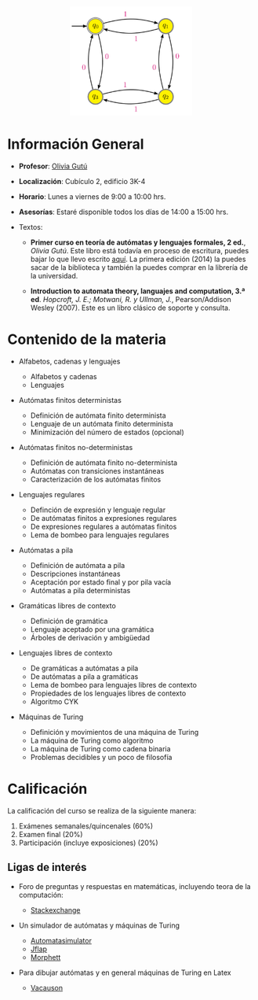 
<div style="text-align:center"><img src="figura2.png" width="250"></div>

# Información General

- **Profesor**: [Olivia Gutú](http://mat.uson.mx/~oliviagutu/)

- **Localización**: Cubículo 2, edificio 3K-4

- **Horario**: Lunes a viernes de 9:00 a 10:00 hrs.


- **Asesorías**: Estaré disponible todos los días de 14:00 a 15:00 hrs. 

- Textos: 
    - **Primer curso en teoría de autómatas y lenguajes formales, 2 ed.**, *Olivia Gutú*. Este libro está todavía en proceso de escritura, puedes bajar
 lo que llevo escrito [aquí](LibroAutomatas2.daEdicion.pdf). La primera edición (2014) la puedes sacar de la biblioteca y también la puedes comprar en la librería de la universidad. 
 
   - **Introduction to automata theory, languajes and computation, 3.ª ed**.
*Hopcroft, J. E.; Motwani, R. y Ullman, J.*, Pearson/Addison Wesley (2007). Este es un libro clásico de soporte y consulta.


# Contenido de la materia

- Alfabetos, cadenas y lenguajes
    -    Alfabetos y cadenas
    -    Lenguajes
    
- Autómatas finitos deterministas
    -    Definición de autómata finito determinista
    -    Lenguaje de un autómata finito determinista
    -    Minimización del número de estados (opcional)
    
- Autómatas finitos no-deterministas
    -    Definición de autómata finito no-determinista
    -    Autómatas con transiciones instantáneas
    -    Caracterización de los autómatas finitos
    
- Lenguajes regulares
    -    Definción de expresión y lenguaje regular
    -    De autómatas finitos a expresiones regulares
    -    De expresiones regulares a autómatas finitos
    -    Lema de bombeo para lenguajes regulares
    
- Autómatas a pila
    -    Definición de autómata a pila
    -    Descripciones instantáneas
    -    Aceptación por estado final y por pila vacía
    -    Autómatas a pila deterministas
    
- Gramáticas libres de contexto
    -    Definición de gramática
    -    Lenguaje aceptado por una gramática
    -    Árboles de derivación y ambigüedad
   
- Lenguajes libres de contexto
    -    De gramáticas a autómatas a pila
    -    De autómatas a pila a gramáticas
    -    Lema de bombeo para lenguajes libres de contexto
    -    Propiedades de los lenguajes libres de contexto
    -    Algoritmo CYK
    
- Máquinas de Turing
    -    Definición y movimientos de una máquina de Turing
    -    La máquina de Turing como algoritmo
    -    La máquina de Turing como cadena binaria
    -    Problemas decidibles y un poco de filosofía

# Calificación

La calificación del curso se realiza de la siguiente manera:

1. Exámenes semanales/quincenales (60%)
3. Examen final (20%)
4. Participación (incluye exposiciones) (20%)


## Ligas de interés

- Foro de preguntas y respuestas en matemáticas, incluyendo teora de la computación:
    -   [Stackexchange](http://cs.stackexchange.com/)

- Un simulador de autómatas y máquinas de Turing
   -    [Automatasimulator](http://automatonsimulator.com/)
   -    [Jflap](http://www.jflap.org/tutorial/pda/construct/)
   -    [Morphett](http://morphett.info/turing/turing.html)

- Para dibujar autómatas y en general máquinas de Turing en Latex
   -    [Vacauson](http://vaucanson-project.org/resources/VCManual.pdf)
